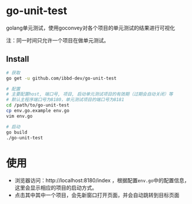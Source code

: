 # go-unit-test
golang单元测试，使用goconvey对各个项目的单元测试的结果进行可视化

注：同一时间只允许一个项目在做单元测试。

## Install

```sh
# 获取
go get -u github.com/ibbd-dev/go-unit-test

# 配置
# 主要配置host, 端口号, 项目, 启动单元测试项目的有效期（过期会自动关闭）等
# 默认主程序端口号为8180，单元测试项目的端口号为8181
cd /path/to/go-unit-test
cp env.go.example env.go
vim env.go

# 启动
go build
./go-unit-test
```

# 使用

- 浏览器访问：http://localhost:8180/index ，根据配置`env.go`中的配置信息，这里会显示相应的项目的启动方式。
- 点击其中其中一个项目，会先新窗口打开页面，并会自动跳转到目标页面

